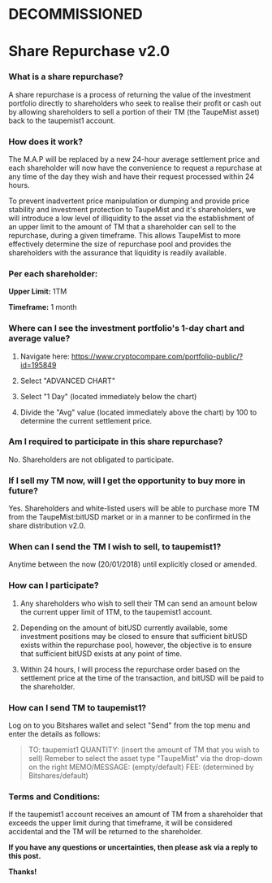 # DECOMMISSIONED

# Share Repurchase v2.0

### What is a share repurchase?
A share repurchase is a process of returning the value of the investment portfolio directly to shareholders who seek to realise their profit or cash out by allowing shareholders to sell a portion of their TM (the TaupeMist asset) back to the taupemist1 account.

### How does it work?
The M.A.P will be replaced by a new 24-hour average settlement price and each shareholder will now have the convenience to request a repurchase at any time of the day they wish and have their request processed within 24 hours.

To prevent inadvertent price manipulation or dumping and provide price stability and investment protection to TaupeMist and it's shareholders, we will introduce a low level of illiquidity to the asset via the establishment of an upper limit to the amount of TM that a shareholder can sell to the repurchase, during a given timeframe. This allows TaupeMist to more effectively determine the size of repurchase pool and provides the shareholders with the assurance that liquidity is readily available.

### Per each shareholder:
**Upper Limit:** 1TM

**Timeframe:** 1 month

### Where can I see the investment portfolio's 1-day chart and average value?
1. Navigate here: https://www.cryptocompare.com/portfolio-public/?id=195849

2. Select "ADVANCED CHART"

3. Select "1 Day" (located immediately below the chart)

4. Divide the "Avg" value (located immediately above the chart) by 100 to determine the current settlement price.

### Am I required to participate in this share repurchase?
No. Shareholders are not obligated to participate.

### If I sell my TM now, will I get the opportunity to buy more in future?
Yes. Shareholders and white-listed users will be able to purchase more TM from the TaupeMist:bitUSD market or in a manner to be confirmed in the share distribution v2.0.

### When can I send the TM I wish to sell, to taupemist1?
Anytime between the now (20/01/2018) until explicitly closed or amended.

### How can I participate?
1. Any shareholders who wish to sell their TM can send an amount below the current upper limit of 1TM, to the taupemist1 account.

2. Depending on the amount of bitUSD currently available, some investment positions may be closed to ensure that sufficient bitUSD exists within the repurchase pool, however, the objective is to ensure that sufficient bitUSD exists at any point of time.

3. Within 24 hours, I will process the repurchase order based on the settlement price at the time of the transaction, and bitUSD will be paid to the shareholder.

### How can I send TM to taupemist1?
Log on to you Bitshares wallet and select "Send" from the top menu and enter the details as follows:

> TO: taupemist1
> QUANTITY: (insert the amount of TM that you wish to sell)
> Remeber to select the asset type "TaupeMist" via the drop-down on the right
> MEMO/MESSAGE: (empty/default)
> FEE: (determined by Bitshares/default)

### Terms and Conditions:
If the taupemist1 account receives an amount of TM from a shareholder that exceeds the upper limit during that timeframe, it will be considered accidental and the TM will be returned to the shareholder.

**If you have any questions or uncertainties, then please ask via a reply to this post.**

**Thanks!**
